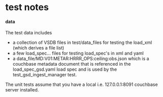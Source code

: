 # test notes
#### data
The test data includes
* a collection of VSDB files in test/data_files for testing the load_xml (which derives a file list)
* a few load_spec... files for testing load_spec's in xml and yaml
* a data_file/MD:V01:METAR:HRRR_OPS:ceiling:obs.json which is a couchbase metadata document
that is referenced in the load_spec_gsd.yaml load spec and is used by the 
test_gsd_ingest_manager test.

The unit tests assume that you have a local i.e. 127.0.0.1:8091 couchbase server installed.

